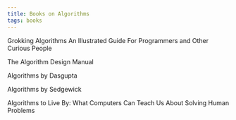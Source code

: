 ```yaml
---
title: Books on Algorithms
tags: books
---
```


Grokking Algorithms An Illustrated Guide For Programmers and Other Curious People

The Algorithm Design Manual

Algorithms by Dasgupta 

Algorithms by Sedgewick 

Algorithms to Live By: What Computers Can Teach Us About Solving Human Problems
